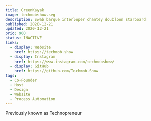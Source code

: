 ```yaml
---
title: GreenKayak
image: techmobshow.svg
description: Swab barque interloper chantey doubloon starboard
published: 2020-12-21
updated: 2020-12-21
prio: 900
status: INACTIVE
links:
  - display: Website
    href: https://techmob.show
  - display: Instagram
    href: https://www.instagram.com/techmobshow/
  - display: GitHub
    href: https://github.com/Techmob-Show
tags:
  - Co-Founder
  - Host
  - Design
  - Website
  - Process Automation
---
```


Previously known as Technopreneur
